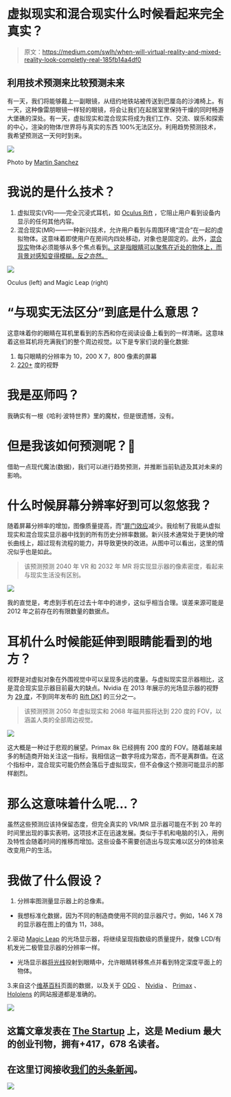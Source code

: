 # 虚拟现实和混合现实什么时候看起来完全真实？

> 原文：<https://medium.com/swlh/when-will-virtual-reality-and-mixed-reality-look-completly-real-185fb14a4df0>

## 利用技术预测来比较预测未来

有一天，我们将能够戴上一副眼镜，从纽约地铁站被传送到巴厘岛的沙滩椅上。有一天，这种像雷朋眼镜一样轻的眼镜，将会让我们在起居室里保持干燥的同时畅游大堡礁的深处。有一天，虚拟现实和混合现实将成为我们工作、交流、娱乐和探索的中心，渲染的物体/世界将与真实的东西 100%无法区分。利用趋势预测技术，我希望预测这一天何时到来。

![](img/80e1dbd14142378495f625cfb5f953d4.png)

Photo by [Martin Sanchez](https://unsplash.com/photos/JQ0YVavMKLo?utm_source=dropbox_paper&utm_medium=referral)

# 我说的是什么技术？

1.  虚拟现实(VR)——完全沉浸式耳机，如 [Oculus Rift](https://www.oculus.com/) ，它阻止用户看到设备内显示的任何其他内容。
2.  混合现实(MR)——一种新兴技术，允许用户看到与周围环境“混合”在一起的虚拟物体。这意味着即使用户在房间内四处移动，对象也是固定的。此外，[混合现实](https://www.recode.net/%202015/7/27/11615046/whats-the-difference-between-virtual-augmented-and-mixed-reality)物体必须能够从多个焦点看到[。这是指眼睛可以聚焦在近处的物体上，而背景对感知变得模糊，反之亦然。](https://techcrunch.com/%202017/04/07/an-afternoon-with-avegants-prototype-light-field-display-headset)

![](img/2daba4c63040702765be2f4709d49c93.png)

Oculus (left) and Magic Leap (right)

# “与现实无法区分”到底是什么意思？

这意味着你的眼睛在耳机里看到的东西和你在阅读设备上看到的一样清晰。这意味着这些耳机将充满我们的整个周边视觉。以下是专家们说的量化数据:

1.  每只眼睛的分辨率为 10，200 X 7，800 像素的屏幕
2.  [220+](https://vr-lens-lab.com/field-of-view-for-virtual-reality-headsets/) 度的视野

# 我是巫师吗？

我确实有一根《哈利·波特世界》里的魔杖，但是很遗憾，没有。

# 但是我该如何预测呢？🔮

借助一点现代魔法(数据)，我们可以进行趋势预测，并推断当前轨迹及其对未来的影响。

# 什么时候屏幕分辨率好到可以忽悠我？

随着屏幕分辨率的增加，图像质量提高，而“[屏门效应](https://www.vrheads.com/what-screen-door-effect-and-why-does-it-happen)减少。我绘制了我能从虚拟现实和混合现实显示器中找到的所有历史分辨率数据。新兴技术通常处于更快的增长曲线上，超过现有流程的能力，并导致更快的改进。从图中可以看出，这里的情况似乎也是如此。

> 该预测预测 2040 年 VR 和 2032 年 MR 将实现显示器的像素密度，看起来与现实生活没有区别。

![](img/1b7e2019ae2b031ba3d01aad84b77e65.png)

我的直觉是，考虑到手机在过去十年中的进步，这似乎相当合理。误差来源可能是 2012 年之前存在的有限数量的数据点。

# 耳机什么时候能延伸到眼睛能看到的地方？

视野是对虚拟对象在外围视觉中可以呈现多远的度量。与虚拟现实显示器相比，这是混合现实显示器目前最大的缺点。Nvidia 在 2013 年展示的光场显示器的视野为 [29 度](http://lightfield-forum.com/light-field-camera-prototypes/nvidia-near-eye-light-field-display/)，不到同年发布的 [Rift DK1](https://www.google.com/url?sa=t&rct=j&q=&esrc=s&source=web&cd=11&ved=2ahUKEwjslOen1v_fAhUtUt8KHdwvD-UQFjAKegQIBxAB&url=https%3A%2F%2Fcanvas.upenn.edu%2Fcourses%2F1288987%2Ffiles%2F55081330%2Fdownload%3Fwrap%3D1&usg=AOvVaw2afigjW0uVB4lI5-zvQ2o4) 的三分之一。

> 该预测预测 2050 年虚拟现实和 2068 年磁共振将达到 220 度的 FOV，以涵盖人类的全部周边视觉。

![](img/7157f44ada64bed8b3b17191dc482e2d.png)

这大概是一种过于悲观的展望。Primax 8k 已经拥有 200 度的 FOV。随着越来越多的制造商开始关注这一指标，我相信这一数字将成为常态，而不是离群值。在这个指标中，混合现实可能仍然会落后于虚拟现实，但不会像这个预测可能显示的那样剧烈。

# 那么这意味着什么呢…？

虽然这些预测应该持保留态度，但完全真实的 VR/MR 显示器可能在不到 20 年的时间里出现的事实表明，这项技术正在迅速发展。类似于手机和电脑的引入，用例及特性会随着时间的推移而增加。这些设备不需要创造出与现实难以区分的体验来改变用户的生活。

# 我做了什么假设？

1.  分辨率图测量显示器上的总像素。

*   我想标准化数据，因为不同的制造商使用不同的显示器尺寸。例如，146 X 78 的显示器在图上的值为 11，388。

2.驱动 [Magic Leap](https://www.magicleap.com/magic-leap-one?utm_source=google_ad&utm_medium=search&utm_campaign=launch_ps_ml&utm_content=mlptxt1&gclid=EAIaIQobChMIhreosYfu3wIVlcDICh287wn9EAAYASAAEgJyVvD_BwE) 的光场显示器，将继续呈现指数级的质量提升，就像 LCD/有机发光二极管显示器的分辨率一样。

*   光场显示器[将光线](https://spectrum.ieee.org/tech-talk/consumer-electronics/gaming/4d-light-field-displays-are-exactly-what-virtual-reality-needs)投射到眼睛中，允许眼睛转移焦点并看到特定深度平面上的物体。

3.来自这个[维基百科](https://en.wikipedia.org/wiki/Comparison_of_virtual_reality_headsets)页面的数据，以及关于 [ODG](https://www.osterhoutgroup.com/products-compare) 、 [Nvidia](http://lightfield-forum.com/light-field-camera-prototypes/nvidia-near-eye-light-field-display) 、 [Primax](https://pimaxvr.com/pages/8k) 、 [Hololens](https://www.sizescreens.com/microsoft-hololens-specifications/) 的网站报道都是准确的。

[![](img/308a8d84fb9b2fab43d66c117fcc4bb4.png)](https://medium.com/swlh)

## 这篇文章发表在 [The Startup](https://medium.com/swlh) 上，这是 Medium 最大的创业刊物，拥有+417，678 名读者。

## 在这里订阅接收[我们的头条新闻](http://growthsupply.com/the-startup-newsletter/)。

[![](img/b0164736ea17a63403e660de5dedf91a.png)](https://medium.com/swlh)